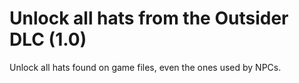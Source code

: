# Unlock all hats from the Outsider DLC (1.0)

Unlock all hats found on game files, even the ones used by NPCs.
